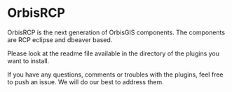 # OrbisRCP

OrbisRCP is the next generation of OrbisGIS components. The components are RCP eclipse and dbeaver based.

Please look at the readme file available in the directory of the plugins you want to install.

If you have any questions, comments or troubles with the plugins, feel free to push an issue. We will do our best to address them.



